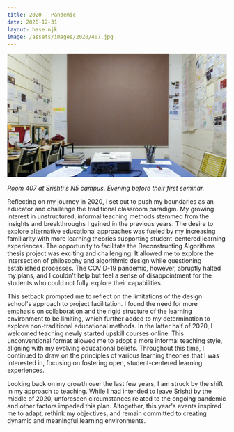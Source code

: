 ```yaml
---
title: 2020 — Pandemic
date: 2020-12-31
layout: base.njk
image: /assets/images/2020/407.jpg
--- 
```


<img src="/assets/images/2020/407.jpg"/>

_Room 407 at Srishti's N5 campus. Evening before their first seminar._

Reflecting on my journey in 2020, I set out to push my boundaries as an educator and challenge the traditional classroom paradigm. My growing interest in unstructured, informal teaching methods stemmed from the insights and breakthroughs I gained in the previous years. The desire to explore alternative educational approaches was fueled by my increasing familiarity with more learning theories supporting student-centered learning experiences. The opportunity to facilitate the Deconstructing Algorithms thesis project was exciting and challenging. It allowed me to explore the intersection of philosophy and algorithmic design while questioning established processes. The COVID-19 pandemic, however, abruptly halted my plans, and I couldn't help but feel a sense of disappointment for the students who could not fully explore their capabilities.

This setback prompted me to reflect on the limitations of the design school's approach to project facilitation. I found the need for more emphasis on collaboration and the rigid structure of the learning environment to be limiting, which further added to my determination to explore non-traditional educational methods. In the latter half of 2020, I welcomed teaching newly started upskill courses online. This unconventional format allowed me to adopt a more informal teaching style, aligning with my evolving educational beliefs. Throughout this time, I continued to draw on the principles of various learning theories that I was interested in, focusing on fostering open, student-centered learning experiences.

Looking back on my growth over the last few years, I am struck by the shift in my approach to teaching. While I had intended to leave Srishti by the middle of 2020, unforeseen circumstances related to the ongoing pandemic and other factors impeded this plan. Altogether, this year's events inspired me to adapt, rethink my objectives, and remain committed to creating dynamic and meaningful learning environments.